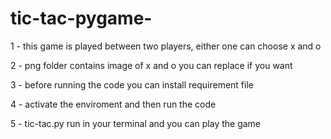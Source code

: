 # tic-tac-pygame-
1 - this game is played between two players, either one can choose x and o 

2 - png folder contains image of x and o you can replace if you want 

3 - before running the code you can install requirement file 

4 - activate the enviroment and then run the code 

5 - tic-tac.py run in your terminal and you can play the game 
